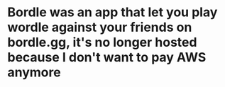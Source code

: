 # Bordle was an app that let you play wordle against your friends on bordle.gg, it's no longer hosted because I don't want to pay AWS anymore
